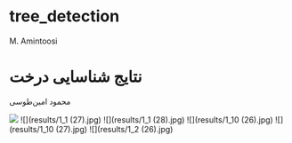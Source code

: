 # tree_detection
M. Amintoosi

# نتایج شناسایی درخت 
محمود امین‌طوسی

![](results/1_1(26).jpg)
![](results/1_1 (27).jpg)
![](results/1_1 (28).jpg)
![](results/1_10 (26).jpg)
![](results/1_10 (27).jpg)
![](results/1_2 (26).jpg)
